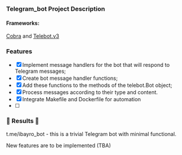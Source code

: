 ### Telegram_bot Project Description 

#### Frameworks:
[Cobra](https://github.com/spf13/cobra) and [Telebot.v3](https://gopkg.in/telebot.v3)

### Features
- [x] Implement message handlers for the bot that will respond to Telegram messages;
- [x] Create bot message handler functions;
- [x] Add these functions to the methods of the telebot.Bot object;
- [x] Process messages according to their type and content.
- [x] Integrate Makefile and Dockerfile for automation 
- [ ] 
### :tada: Results :tada:

t.me/ibayro_bot - this is a trivial Telegram bot with minimal functional.

New features are to be implemented (TBA)


